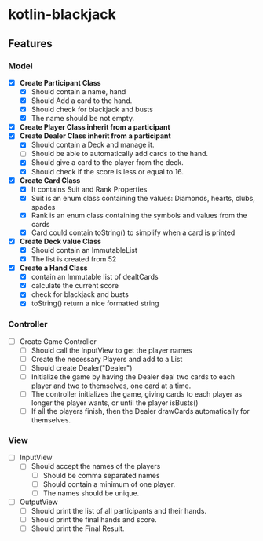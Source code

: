# kotlin-blackjack

## Features

### Model
- [x] **Create Participant Class**
  - [x] Should contain a name, hand
  - [x] Should Add a card to the hand.
  - [x] Should check for blackjack and busts
  - [x] The name should be not empty.
- [x] **Create Player Class inherit from a participant**
- [x] **Create Dealer Class inherit from a participant**
  - [x] Should contain a Deck and manage it.
  - [ ] Should be able to automatically add cards to the hand.
  - [x] Should give a card to the player from the deck.
  - [x] Should check if the score is less or equal to 16. 
- [x] **Create Card Class**
  - [x] It contains Suit and Rank Properties
  - [x] Suit is an enum class containing the values: Diamonds, hearts, clubs, spades
  - [x] Rank is an enum class containing the symbols and values from the cards
  - [x] Card could contain toString() to simplify when a card is printed
- [x] **Create Deck value Class**
  - [x] Should contain an ImmutableList<Card>
  - [x] The list is created from 52
- [x] **Create a Hand Class**
  - [x] contain an Immutable list of dealtCards
  - [x] calculate the current score
  - [x] check for blackjack and busts
  - [x] toString() return a nice formatted string
### Controller
- [ ] Create Game Controller
  - [ ] Should call the InputView to get the player names
  - [ ] Create the necessary Players and add to a List<Player>
  - [ ] Should create Dealer("Dealer")
  - [ ] Initialize the game by having the Dealer deal two cards to each player and two to themselves, one card at a time.
  - [ ] The controller initializes the game, giving cards to each player as longer the player wants, or until the player isBusts()
  - [ ] If all the players finish, then the Dealer drawCards automatically for themselves.
### View
- [ ] InputView
  - [ ] Should accept the names of the players
    - [ ] Should be comma separated names
    - [ ] Should contain a minimum of one player.
    - [ ] The names should be unique.
- [ ] OutputView
  - [ ] Should print the list of all participants and their hands.
  - [ ] Should print the final hands and score.
  - [ ] Should print the Final Result.
